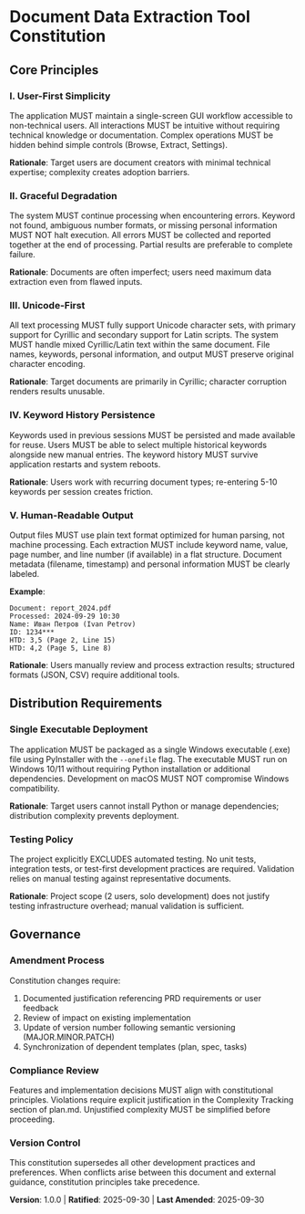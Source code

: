 <!--
SYNC IMPACT REPORT
==================
Version Change: [NEW] → 1.0.0
Modified Principles: N/A (initial version)
Added Sections:
  - Core Principles (5 principles)
  - Distribution Requirements
  - Governance
Removed Sections: N/A
Templates Requiring Updates:
  ✅ .specify/templates/plan-template.md - Updated Constitution Check section reference
  ✅ .specify/templates/spec-template.md - Aligned with user-focused requirements
  ✅ .specify/templates/tasks-template.md - Removed test-first requirements per constitution
Follow-up TODOs:
  - Ratification date set to 2025-09-30 (today) as initial adoption
-->

# Document Data Extraction Tool Constitution

## Core Principles

### I. User-First Simplicity

The application MUST maintain a single-screen GUI workflow accessible to non-technical users. All interactions MUST be intuitive without requiring technical knowledge or documentation. Complex operations MUST be hidden behind simple controls (Browse, Extract, Settings).

**Rationale**: Target users are document creators with minimal technical expertise; complexity creates adoption barriers.

### II. Graceful Degradation

The system MUST continue processing when encountering errors. Keyword not found, ambiguous number formats, or missing personal information MUST NOT halt execution. All errors MUST be collected and reported together at the end of processing. Partial results are preferable to complete failure.

**Rationale**: Documents are often imperfect; users need maximum data extraction even from flawed inputs.

### III. Unicode-First

All text processing MUST fully support Unicode character sets, with primary support for Cyrillic and secondary support for Latin scripts. The system MUST handle mixed Cyrillic/Latin text within the same document. File names, keywords, personal information, and output MUST preserve original character encoding.

**Rationale**: Target documents are primarily in Cyrillic; character corruption renders results unusable.

### IV. Keyword History Persistence

Keywords used in previous sessions MUST be persisted and made available for reuse. Users MUST be able to select multiple historical keywords alongside new manual entries. The keyword history MUST survive application restarts and system reboots.

**Rationale**: Users work with recurring document types; re-entering 5-10 keywords per session creates friction.

### V. Human-Readable Output

Output files MUST use plain text format optimized for human parsing, not machine processing. Each extraction MUST include keyword name, value, page number, and line number (if available) in a flat structure. Document metadata (filename, timestamp) and personal information MUST be clearly labeled.

**Example**:
```
Document: report_2024.pdf
Processed: 2024-09-29 10:30
Name: Иван Петров (Ivan Petrov)
ID: 1234***
HTD: 3,5 (Page 2, Line 15)
HTD: 4,2 (Page 5, Line 8)
```

**Rationale**: Users manually review and process extraction results; structured formats (JSON, CSV) require additional tools.

## Distribution Requirements

### Single Executable Deployment

The application MUST be packaged as a single Windows executable (.exe) file using PyInstaller with the `--onefile` flag. The executable MUST run on Windows 10/11 without requiring Python installation or additional dependencies. Development on macOS MUST NOT compromise Windows compatibility.

**Rationale**: Target users cannot install Python or manage dependencies; distribution complexity prevents deployment.

### Testing Policy

The project explicitly EXCLUDES automated testing. No unit tests, integration tests, or test-first development practices are required. Validation relies on manual testing against representative documents.

**Rationale**: Project scope (2 users, solo development) does not justify testing infrastructure overhead; manual validation is sufficient.

## Governance

### Amendment Process

Constitution changes require:
1. Documented justification referencing PRD requirements or user feedback
2. Review of impact on existing implementation
3. Update of version number following semantic versioning (MAJOR.MINOR.PATCH)
4. Synchronization of dependent templates (plan, spec, tasks)

### Compliance Review

Features and implementation decisions MUST align with constitutional principles. Violations require explicit justification in the Complexity Tracking section of plan.md. Unjustified complexity MUST be simplified before proceeding.

### Version Control

This constitution supersedes all other development practices and preferences. When conflicts arise between this document and external guidance, constitution principles take precedence.

**Version**: 1.0.0 | **Ratified**: 2025-09-30 | **Last Amended**: 2025-09-30
